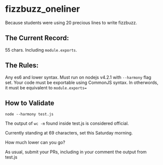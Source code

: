 # fizzbuzz_oneliner
Because students were using 20 precious lines to write fizzbuzz.  

## The Current Record: 
55 chars. Including `module.exports`.
## The Rules: 
Any es6 and lower syntax.  Must run on nodejs v4.2.1 with `--harmony` flag set. 
Your code must be exportable using CommonJS syntax.  In otherwords, it must be equivalent to `module.exports=`

## How to Validate

`node --harmony test.js`

The output of `wc -m` found inside test.js is considered official. 

Currently standing at 69 characters, set this Saturday morning.

How much lower can you go? 

As usual, submit your PRs, including in your comment the output from test.js 
